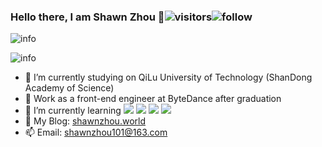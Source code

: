 ### Hello there, I am Shawn Zhou 👋![visitors](https://visitor-badge.laobi.icu/badge?page_id=shawnzhou2000)![follow](https://img.shields.io/github/followers/shawnzhou2000?label=Follow&style=social)

![info](https://github-readme-stats.vercel.app/api/top-langs/?username=shawnzhou2000&layout=compact&show_icons=true&count_private=true&hide=prs&theme=cobalt)

![info](https://github-readme-stats.vercel.app/api?username=shawnzhou2000&show_icons=true&count_private=true&hide=prs&theme=cobalt)







- 🔭 I’m currently studying on QiLu University of Technology (ShanDong Academy of Science)
- 🚀 Work as a front-end engineer at ByteDance after graduation
- 🌱 I’m currently learning [![](https://img.shields.io/badge/JavaScript-F7DF1E?style=flat-square&logo=JavaScript&logoColor=ffffff)](https://www.javascript.com/) [![](https://img.shields.io/badge/Vue.js-4FC08D?style=flat-square&logo=Vue.js&logoColor=ffffff)](https://v3.cn.vuejs.org/) [![](https://img.shields.io/badge/React-61DAFB?style=flat-square&logo=React&logoColor=ffffff)](https://react.docschina.org/) [![](https://img.shields.io/badge/Node.js-339933?style=flat-square&logo=Node.js&logoColor=ffffff)](https://nodejs.org/en/)
- 💬 My Blog: [shawnzhou.world](shawnzhou.world)
- 📫 Email: shawnzhou101@163.com
